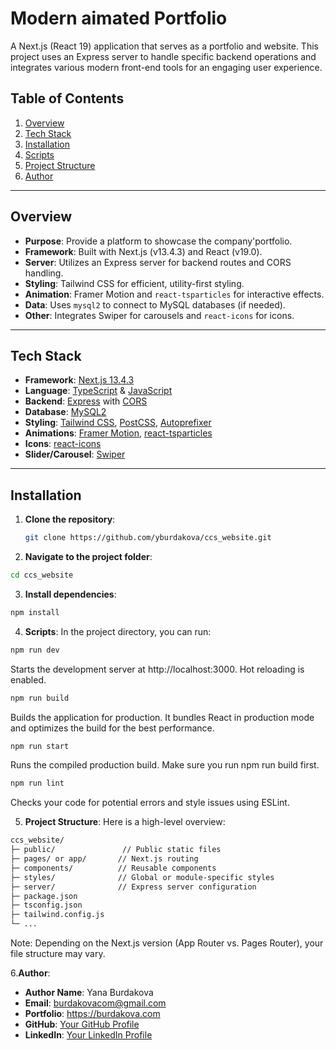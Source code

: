 # Modern aimated Portfolio

A Next.js (React 19) application that serves as a portfolio and website. This project uses an Express server to handle specific backend operations and integrates various modern front-end tools for an engaging user experience.

## Table of Contents

1. [Overview](#overview)
2. [Tech Stack](#tech-stack)
3. [Installation](#installation)
4. [Scripts](#scripts)  
5. [Project Structure](#project-structure)
6. [Author](#author)

---

## Overview

- **Purpose**: Provide a platform to showcase the company'portfolio.
- **Framework**: Built with Next.js (v13.4.3) and React (v19.0).
- **Server**: Utilizes an Express server for backend routes and CORS handling.
- **Styling**: Tailwind CSS for efficient, utility-first styling.
- **Animation**: Framer Motion and `react-tsparticles` for interactive effects.
- **Data**: Uses `mysql2` to connect to MySQL databases (if needed).
- **Other**: Integrates Swiper for carousels and `react-icons` for icons.

---

## Tech Stack

- **Framework**: [Next.js 13.4.3](https://nextjs.org/)
- **Language**: [TypeScript](https://www.typescriptlang.org/) & [JavaScript](https://www.javascript.com/)
- **Backend**: [Express](https://expressjs.com/) with [CORS](https://www.npmjs.com/package/cors)
- **Database**: [MySQL2](https://www.npmjs.com/package/mysql2)
- **Styling**: [Tailwind CSS](https://tailwindcss.com/), [PostCSS](https://postcss.org/), [Autoprefixer](https://github.com/postcss/autoprefixer)
- **Animations**: [Framer Motion](https://www.framer.com/motion/), [react-tsparticles](https://github.com/matteobruni/tsparticles)
- **Icons**: [react-icons](https://react-icons.github.io/react-icons)
- **Slider/Carousel**: [Swiper](https://swiperjs.com/)

---

## Installation

1. **Clone the repository**:
   ```bash
   git clone https://github.com/yburdakova/ccs_website.git

2. **Navigate to the project folder**:
```bash
cd ccs_website
```

3. **Install dependencies**:
```bash
npm install

```

4. **Scripts**:
In the project directory, you can run:

```bash 
npm run dev
```
Starts the development server at http://localhost:3000. Hot reloading is enabled.

```bash
npm run build
```
Builds the application for production. It bundles React in production mode and optimizes the build for the best performance.

```bash
npm run start
```
Runs the compiled production build. Make sure you run npm run build first.

```bash
npm run lint
```
Checks your code for potential errors and style issues using ESLint.

5. **Project Structure**:
Here is a high-level overview:
```bash
ccs_website/
├─ public/               // Public static files
├─ pages/ or app/       // Next.js routing
├─ components/          // Reusable components
├─ styles/              // Global or module-specific styles
├─ server/              // Express server configuration
├─ package.json
├─ tsconfig.json
├─ tailwind.config.js
└─ ...
```
Note: Depending on the Next.js version (App Router vs. Pages Router), your file structure may vary.

6.**Author**:

- **Author Name**: Yana Burdakova
- **Email**: burdakovacom@gmail.com
- **Portfolio**: https://burdakova.com
- **GitHub**: [Your GitHub Profile](https://github.com/yburdakova)
- **LinkedIn**: [Your LinkedIn Profile](https://www.linkedin.com/in/yana-burdakova/)